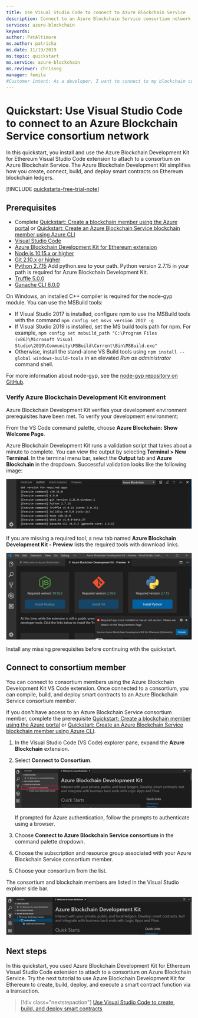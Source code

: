 ```yaml
---
title: Use Visual Studio Code to connect to Azure Blockchain Service
description: Connect to an Azure Blockchain Service consortium network using the Azure Blockchain Development Kit for Ethereum extension in Visual Studio Code
services: azure-blockchain
keywords: 
author: PatAltimore
ms.author: patricka
ms.date: 11/19/2019
ms.topic: quickstart
ms.service: azure-blockchain
ms.reviewer: chrisseg
manager: femila
#Customer intent: As a developer, I want to connect to my blockchain consortium so that I can perform actions on a blockchain.
---
```


# Quickstart: Use Visual Studio Code to connect to an Azure Blockchain Service consortium network

In this quickstart, you install and use the Azure Blockchain Development Kit for Ethereum Visual Studio Code extension to attach to a consortium on Azure Blockchain Service. The Azure Blockchain Development Kit simplifies how you create, connect, build, and deploy smart contracts on Ethereum blockchain ledgers.

[!INCLUDE [quickstarts-free-trial-note](../../../includes/quickstarts-free-trial-note.md)]

## Prerequisites

* Complete [Quickstart: Create a blockchain member using the Azure portal](create-member.md) or [Quickstart: Create an Azure Blockchain Service blockchain member using Azure CLI](create-member-cli.md)
* [Visual Studio Code](https://code.visualstudio.com/Download)
* [Azure Blockchain Development Kit for Ethereum extension](https://marketplace.visualstudio.com/items?itemName=AzBlockchain.azure-blockchain)
* [Node.js 10.15.x or higher](https://nodejs.org/download)
* [Git 2.10.x or higher](https://git-scm.com)
* [Python 2.7.15](https://www.python.org/downloads/release/python-2715/) Add python.exe to your path. Python version 2.7.15 in your path is required for Azure Blockchain Development Kit.
* [Truffle 5.0.0](https://www.trufflesuite.com/docs/truffle/getting-started/installation)
* [Ganache CLI 6.0.0](https://github.com/trufflesuite/ganache-cli)

On Windows, an installed C++ compiler is required for the node-gyp module. You can use the MSBuild tools:

* If Visual Studio 2017 is installed, configure npm to use the MSBuild tools with the command `npm config set msvs_version 2017 -g`
* If Visual Studio 2019 is installed, set the MS build tools path for npm. For example, `npm config set msbuild_path "C:\Program Files (x86)\Microsoft Visual Studio\2019\Community\MSBuild\Current\Bin\MSBuild.exe"`
* Otherwise, install the stand-alone VS Build tools using `npm install --global windows-build-tools` in an elevated *Run as administrator* command shell.

For more information about node-gyp, see the [node-gyp repository on GitHub](https://github.com/node-gyp).

### Verify Azure Blockchain Development Kit environment

Azure Blockchain Development Kit verifies your development environment prerequisites have been met. To verify your development environment:

From the VS Code command palette, choose **Azure Blockchain: Show Welcome Page**.

Azure Blockchain Development Kit runs a validation script that takes about a minute to complete. You can view the output by selecting **Terminal > New Terminal**. In the terminal menu bar, select the **Output** tab and **Azure Blockchain** in the dropdown. Successful validation looks like the following image:

![Valid development environment](./media/connect-vscode/valid-environment.png)

 If you are missing a required tool, a new tab named **Azure Blockchain Development Kit - Preview** lists the required tools with download links.

![Dev kit required apps](./media/connect-vscode/required-apps.png)

Install any missing prerequisites before continuing with the quickstart.

## Connect to consortium member

You can connect to consortium members using the Azure Blockchain Development Kit VS Code extension. Once connected to a consortium, you can compile, build, and deploy smart contracts to an Azure Blockchain Service consortium member.

If you don't have access to an Azure Blockchain Service consortium member, complete the prerequisite [Quickstart: Create a blockchain member using the Azure portal](create-member.md) or [Quickstart: Create an Azure Blockchain Service blockchain member using Azure CLI](create-member-cli.md).

1. In the Visual Studio Code (VS Code) explorer pane, expand the **Azure Blockchain** extension.
1. Select **Connect to Consortium**.

   ![Connect to consortium](./media/connect-vscode/connect-consortium.png)

    If prompted for Azure authentication, follow the prompts to authenticate using a browser.
1. Choose **Connect to Azure Blockchain Service consortium** in the command palette dropdown.
1. Choose the subscription and resource group associated with your Azure Blockchain Service consortium member.
1. Choose your consortium from the list.

The consortium and blockchain members are listed in the Visual Studio explorer side bar.

![Consortium displayed in explorer](./media/connect-vscode/consortium-node.png)

## Next steps

In this quickstart, you used Azure Blockchain Development Kit for Ethereum Visual Studio Code extension to attach to a consortium on Azure Blockchain Service. Try the next tutorial to use Azure Blockchain Development Kit for Ethereum to create, build, deploy, and execute a smart contract function via a transaction.

> [!div class="nextstepaction"]
> [Use Visual Studio Code to create, build, and deploy smart contracts](send-transaction.md)